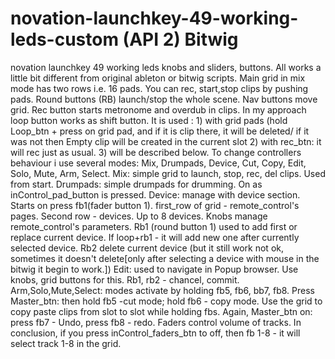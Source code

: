 # novation-launchkey-49-working-leds-custom (API 2) Bitwig
novation launchkey 49 working leds knobs and sliders, buttons.  All works a little bit different from original ableton or bitwig scripts.
Main grid in mix mode has two rows i.e. 16 pads. You can rec, start,stop clips by pushing pads. Round buttons (RB) launch/stop the whole scene. Nav buttons move grid.  Rec button starts metronome and overdub in clips.  In my approach loop button works as shift button.  It is used : 1) with grid pads (hold Loop_btn + press on grid pad, and if it is clip there, it will be deleted/ if it was not then Empty clip will be created in the current slot 2) with rec_btn: it will rec just as usual. 3) will be described below.
To change controllers behaviour i use several modes: Mix, Drumpads, Device, Cut, Copy, Edit, Solo, Mute, Arm, Select.
Mix: simple grid to launch, stop, rec, del clips. Used from start.
Drumpads: simple drumpads for drumming. On as inControl_pad_button is pressed.
Device: manage with device section. Starts on press fb1(fader button 1). first_row of grid - remote_control's pages. Second row - devices. Up to 8 devices. Knobs manage remote_control's parameters. Rb1 (round button 1) used to add first or replace current device. If loop+rb1 - it will add new one after currently selected device. Rb2 delete current device (but it still work not ok, sometimes it doesn't delete[only after selecting a device with mouse in the bitwig it begin to work.])
Edit: used to navigate in Popup browser. Use knobs, grid buttons for this. Rb1, rb2 - chancel, commit.
Arm,Solo,Mute,Select: modes activate by holding fb5, fb6, bb7, fb8.
Press Master_btn: then hold fb5 -cut mode; hold fb6 - copy mode. Use the grid to copy paste clips from slot to slot while holding fbs.
Again, Master_btn on: press fb7 - Undo, press fb8 - redo.
Faders control volume of tracks.
In conclusion, if you press inControl_faders_btn to off, then fb 1-8 - it will select track 1-8 in the grid.

